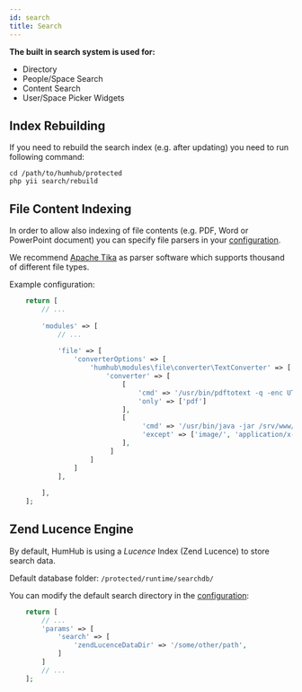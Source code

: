 ```yaml
---
id: search
title: Search
---
```


**The built in search system is used for:**
- Directory
- People/Space Search
- Content Search
- User/Space Picker Widgets


Index Rebuilding
----------------

If you need to rebuild the search index (e.g. after updating) you need to run following command:

```
cd /path/to/humhub/protected
php yii search/rebuild
```

File Content Indexing
---------------------

In order to allow also indexing of file contents (e.g. PDF, Word or PowerPoint document) you can specify file parsers in your [configuration](advanced-configuration.md).

We recommend [Apache Tika](https://tika.apache.org/) as parser software which supports thousand of different file types.

Example configuration:

```php
    return [
        // ...
        
        'modules' => [
            // ...
            
            'file' => [
                'converterOptions' => [
                    'humhub\modules\file\converter\TextConverter' => [
                        'converter' => [
                            [
                                'cmd' => '/usr/bin/pdftotext -q -enc UTF-8 {fileName} {outputFileName}',
                                'only' => ['pdf']
                            ],
                            [
                                 'cmd' => '/usr/bin/java -jar /srv/www/var/lib/tika-app-1.18.jar -maxFileSizeBytes=67108864 --text {fileName} 2>/dev/null',
                                 'except' => ['image/', 'application/x-tar', 'application/zip', ]
                            ],
                         ]
                    ]
                ]
            ],
            
        ],
    ];
```


Zend Lucence Engine
--------------------

By default, HumHub is using a *Lucence* Index (Zend Lucence) to store search data.

Default database folder: `/protected/runtime/searchdb/`

You can modify the default search directory in the [configuration](advanced-configuration.md):

```php
    return [
        // ...
        'params' => [
            'search' => [
                'zendLucenceDataDir' => '/some/other/path',
            ]
        ]
        // ...
    ];
```

